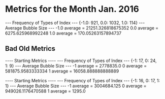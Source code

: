 # Metrics for the Month Jan. 2016
--- Frequency of Types of Index ---
{-1.0: 921, 0.0: 1032, 1.0: 114}
--- Average Bubble Size ---
-1.0 average = 21251.326818675352
0.0 average = 6275.625968992248
1.0 average = 170.05263157894737


## Bad Old Metrics
---- Starting Metrics ----
--- Frequency of Types of Index ---
{-1: 17, 0: 24, 1: 9}
--- Average Bubble Size ---
-1 average = 2778835.0
0 average = 581875.9583333334
1 average = 16058.888888888889

---- Starting Metrics ----
--- Frequency of Types of Index ---
{-1: 16, 0: 17, 1: 1}
--- Average Bubble Size ---
-1 average = 3004684.125
0 average = 949026.1176470588
1 average = 1295.0
